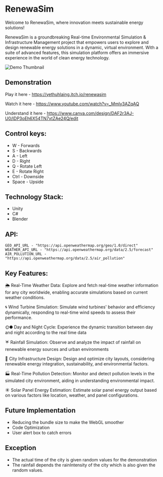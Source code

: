 # RenewaSim

Welcome to RenewaSim, where innovation meets sustainable energy solutions!

RenewaSim is a groundbreaking Real-time Environmental Simulation & Infrastructure Management project that empowers users to explore and design renewable energy solutions in a dynamic, virtual environment. With a suite of advanced features, this simulation platform offers an immersive experience in the world of clean energy technology.

![Demo Thumbnail](https://github.com/yethuhlaing/RenewaSim/assets/112906488/4f742090-4546-4d12-b295-d03e102674d6)

## Demonstration

  Play it here - https://yethuhlaing.itch.io/renewasim
  
  Watch it here - https://www.youtube.com/watch?v=_Mmly3AZqAQ

  Understand it here - https://www.canva.com/design/DAF2r3AJ-U0/IDP3oEh6X54TN7xtZAe24Q/edit
  
## Control keys:

  - W - Forwards
  - S - Backwards
  - A - Left
  - D - Right
  - Q - Rotate Left
  - E - Rotate Right
  - Ctrl - Downside
  - Space - Upside
    
## Technology Stack:

  - Unity
  - C#
  - Blender
    
## API:

    GEO_API_URL - "https://api.openweathermap.org/geo/1.0/direct"
    WEATHER_API_URL - "https://api.openweathermap.org/data/2.5/forecast"
    AIR_POLLUTION_URL - "https://api.openweathermap.org/data/2.5/air_pollution"
    
## Key Features:

🌦️ Real-Time Weather Data: Explore and fetch real-time weather information for any city worldwide, enabling accurate simulations based on current weather conditions.

🌀 Wind Turbine Simulation: Simulate wind turbines' behavior and efficiency dynamically, responding to real-time wind speeds to assess their performance.

🌞🌑 Day and Night Cycle: Experience the dynamic transition between day and night according to the real time data

☔ Rainfall Simulation: Observe and analyze the impact of rainfall on renewable energy sources and urban environments

🌆 City Infrastructure Design: Design and optimize city layouts, considering renewable energy integration, sustainability, and environmental factors.

🏭 Real-Time Pollution Detection: Monitor and detect pollution levels in the simulated city environment, aiding in understanding environmental impact.

☀️ Solar Panel Energy Estimation: Estimate solar panel energy output based on various factors like location, weather, and panel configurations.

## Future Implementation
- Reducing the bundle size to make the WebGL smoother
- Code Optimization
- User alert box to catch errors

## Exception
- The actual time of the city is given random values for the demonstration
- The rainfall depends the rainIntensity of the city which is also given the random values.
